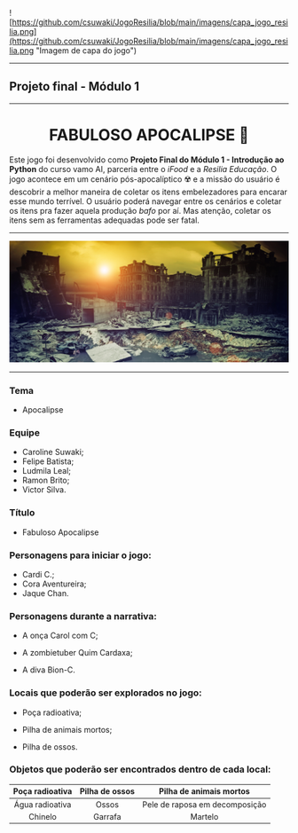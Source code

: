 
![https://github.com/csuwaki/JogoResilia/blob/main/imagens/capa_jogo_resilia.png](https://github.com/csuwaki/JogoResilia/blob/main/imagens/capa_jogo_resilia.png "Imagem de capa do jogo")

---

## Projeto final - Módulo 1

---

<div align="center">

# FABULOSO APOCALIPSE :lipstick:

</div>


Este jogo foi desenvolvido como **Projeto Final do Módulo 1 - Introdução ao Python** do curso vamo AI, parceria entre o _iFood_ e a _Resilia Educação_. O jogo acontece em um cenário pós-apocalíptico :radioactive: e a missão do usuário é descobrir a melhor maneira de coletar os itens embelezadores para encarar esse mundo terrível. O usuário poderá navegar entre os cenários e coletar os itens pra fazer aquela produção _bafo_ por aí. Mas atenção, coletar os itens sem as ferramentas adequadas pode ser fatal. 

---

[![Apocalipse](https://github.com/csuwaki/JogoResilia/blob/main/imagens/apocalipse.png)](https://github.com/csuwaki/JogoResilia/blob/main/imagens/apocalipse.png)


--- 
### Tema
- Apocalipse

### Equipe
* Caroline Suwaki;
* Felipe Batista;
* Ludmila Leal;
* Ramon Brito;
* Victor Silva.

### Título
* Fabuloso Apocalipse

### Personagens para iniciar o jogo:
* Cardi C.;
* Cora Aventureira;
* Jaque Chan.

### Personagens durante a narrativa:
- A onça Carol com C;
+ A zombietuber Quim Cardaxa;
* A diva Bion-C.

### Locais que poderão ser explorados no jogo:

* Poça radioativa;
- Pilha de animais mortos;
+ Pilha de ossos.

### Objetos que poderão ser encontrados dentro de cada local:

| **Poça radioativa** | **Pilha de ossos** | **Pilha de animais mortos** |
| :---------------: | :----------------: | :-----------------------: |
| Água radioativa | Ossos | Pele de raposa em decomposição |
| Chinelo | Garrafa | Martelo |  

